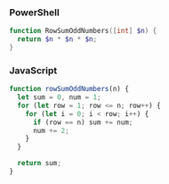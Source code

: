 
### PowerShell

```powershell
function RowSumOddNumbers([int] $n) {
  return $n * $n * $n;
}
```

### JavaScript

```js
function rowSumOddNumbers(n) {
  let sum = 0, num = 1;
  for (let row = 1; row <= n; row++) {
    for (let i = 0; i < row; i++) {
      if (row == n) sum += num;
      num += 2;
    }
  }

  return sum;
}
```
